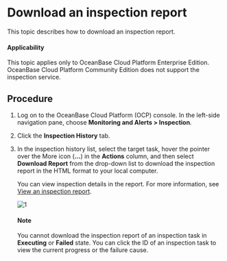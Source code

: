 # Download an inspection report

This topic describes how to download an inspection report.

<main id="notice" type='notice'>
<h4>Applicability</h4>
<p>This topic applies only to OceanBase Cloud Platform Enterprise Edition. OceanBase Cloud Platform Community Edition does not support the inspection service. </p>
</main>

## Procedure

1. Log on to the OceanBase Cloud Platform (OCP) console. In the left-side navigation pane, choose **Monitoring and Alerts > Inspection**.
2. Click the **Inspection History** tab.
3. In the inspection history list, select the target task, hover the pointer over the More icon (**...**) in the **Actions** column, and then select **Download Report** from the drop-down list to download the inspection report in the HTML format to your local computer.

   You can view inspection details in the report. For more information, see [View an inspection report](100.view-inspection-report.md).

   ![1](https://obbusiness-private.oss-cn-shanghai.aliyuncs.com/doc/img/ocp/420/%E4%B8%8B%E8%BD%BD%E5%B7%A1%E6%A3%80%E6%8A%A5%E5%91%8A-1.png)

   <main id="notice" type='explain'>
    <h4>Note</h4>
    <p>You cannot download the inspection report of an inspection task in <strong>Executing</strong> or <strong>Failed</strong> state. You can click the ID of an inspection task to view the current progress or the failure cause. </p>
   </main>
